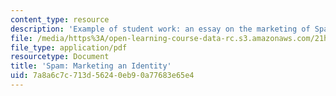 ```yaml
---
content_type: resource
description: 'Example of student work: an essay on the marketing of Spam in America.'
file: /media/https%3A/open-learning-course-data-rc.s3.amazonaws.com/21h-s01-food-in-american-history-fall-2014/7a8a6c7c713d56240eb90a77683e65e4_MIT21H_S01F14_Fin_Pa-SPAM.pdf
file_type: application/pdf
resourcetype: Document
title: 'Spam: Marketing an Identity'
uid: 7a8a6c7c-713d-5624-0eb9-0a77683e65e4
---
```

